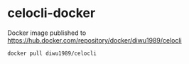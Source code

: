 # celocli-docker

Docker image published to https://hub.docker.com/repository/docker/diwu1989/celocli

`docker pull diwu1989/celocli`
